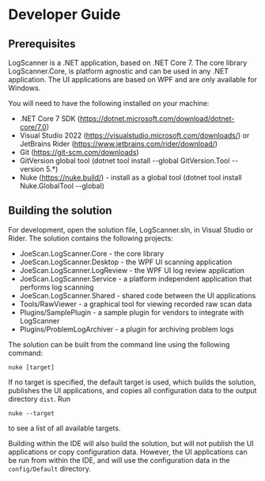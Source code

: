 # Developer Guide
## Prerequisites

LogScanner is a .NET application, based on .NET Core 7. The core library LogScanner.Core, is platform agnostic and can be used in any .NET application. The UI applications are based on WPF and are only available for Windows.

You will need to have the following installed on your machine:

 - .NET Core 7 SDK (https://dotnet.microsoft.com/download/dotnet-core/7.0)
 - Visual Studio 2022 (https://visualstudio.microsoft.com/downloads/) or JetBrains Rider (https://www.jetbrains.com/rider/download/)
 - Git (https://git-scm.com/downloads)
 - GitVersion global tool (dotnet tool install --global GitVersion.Tool --version 5.*)
 - Nuke  (https://nuke.build/) - install as a global tool (dotnet tool install Nuke.GlobalTool --global)

## Building the solution
For development, open the solution file, LogScanner.sln, in Visual Studio or Rider. The solution contains the following projects:

 - JoeScan.LogScanner.Core - the core library
 - JoeScan.LogScanner.Desktop - the WPF UI scanning application
 - JoeScan.LogScanner.LogReview - the WPF UI log review application
 - JoeScan.LogScanner.Service - a platform independent application that performs log scanning
 - JoeScan.LogScanner.Shared - shared code between the UI applications
 - Tools/RawViewer - a graphical tool for viewing recorded raw scan data
 - Plugins/SamplePlugin - a sample plugin for vendors to integrate with LogScanner
 - Plugins/ProblemLogArchiver - a plugin for archiving problem logs

The solution can be built from the command line using the following command:
```
nuke [target] 
```
If no target is specified, the default target is used, which builds the solution, publishes the UI applications, and copies all configuration data to the output directory ```dist```.
Run 
```
nuke --target
```
to see a list of all available targets.

Building within the IDE will also build the solution, but will not publish the UI applications or copy configuration data. However, the UI applications can be run from within the IDE, and will use the configuration data in the ```config/Default``` directory.


